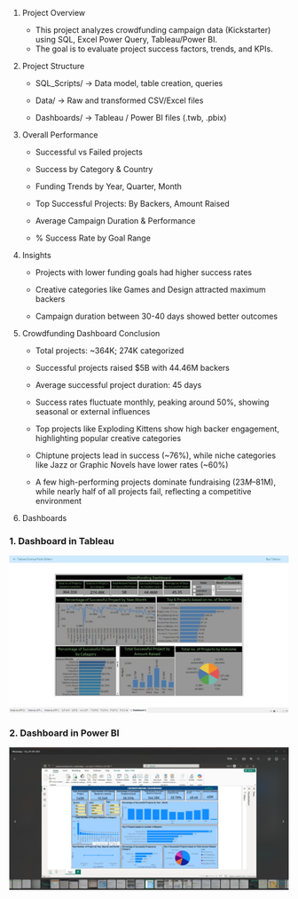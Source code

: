 1. Project Overview

     * This project analyzes crowdfunding campaign data (Kickstarter) using SQL, Excel Power Query, Tableau/Power BI.
     * The goal is to evaluate project success factors, trends, and KPIs.

3. Project Structure

     * SQL_Scripts/ → Data model, table creation, queries

     * Data/ → Raw and transformed CSV/Excel files

     * Dashboards/ → Tableau / Power BI files (.twb, .pbix)

3. Overall Performance

     * Successful vs Failed projects

     * Success by Category & Country

     * Funding Trends by Year, Quarter, Month

     * Top Successful Projects: By Backers, Amount Raised

     * Average Campaign Duration & Performance

     * % Success Rate by Goal Range

4. Insights

     * Projects with lower funding goals had higher success rates

     * Creative categories like Games and Design attracted maximum backers

     * Campaign duration between 30-40 days showed better outcomes

5. Crowdfunding Dashboard Conclusion

     * Total projects: ~364K; 274K categorized

     * Successful projects raised $5B with 44.46M backers

     * Average successful project duration: 45 days

     * Success rates fluctuate monthly, peaking around 50%, showing seasonal or external influences

     * Top projects like Exploding Kittens show high backer engagement, highlighting popular creative categories

     * Chiptune projects lead in success (~76%), while niche categories like Jazz or Graphic Novels have lower rates (~60%)

     * A few high-performing projects dominate fundraising ($23M–$81M), while nearly half of all projects fail, reflecting a competitive environment
  
6. Dashboards
   

### 1. Dashboard in Tableau
![Overview](Screenshot%202025-08-05%20at%2012.55.05_551477d5(1).jpg)

### 2. Dashboard in Power BI
![Success by Category](Screenshot%202025-09-25%20164449.png)

